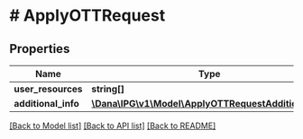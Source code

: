 # # ApplyOTTRequest

## Properties

Name | Type | Description | Notes
------------ | ------------- | ------------- | -------------
**user_resources** | **string[]** |  |
**additional_info** | [**\Dana\IPG\v1\Model\ApplyOTTRequestAdditionalInfo**](ApplyOTTRequestAdditionalInfo.md) |  |

[[Back to Model list]](../../README.md#models) [[Back to API list]](../../README.md#endpoints) [[Back to README]](../../README.md)

